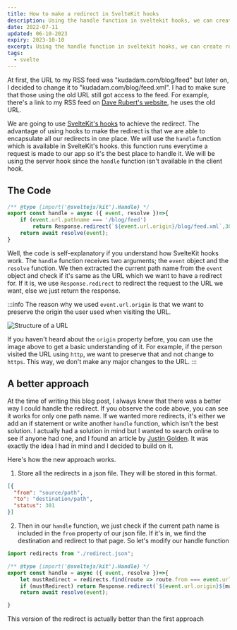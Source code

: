 ```yaml
---
title: How to make a redirect in SvelteKit hooks
description: Using the handle function in sveltekit hooks, we can create redirects for our application
date: 2022-07-11
updated: 06-10-2023
expiry: 2023-10-10
excerpt: Using the handle function in sveltekit hooks, we can create redirects for our application
tags:
  - svelte
---
```


At first, the URL to my RSS feed was "kudadam.com/blog/feed" but later on, I decided to change it to "kudadam.com/blog/feed.xml". I had to make sure that those using the old URL still got access to the feed. For example, there's a link to my RSS feed on [Dave Rubert's website](https://daverupert.com/rss-club/), he uses the old URL.

We are going to use [SvelteKit's hooks](https://kit.svelte.dev/docs/hooks) to achieve the redirect. The advantage of using hooks to make the redirect is that we are able to encapsulate all our redirects in one place. We will use the `handle` function which is available in SvelteKit's hooks. this function runs everytime a request is made to our app so it's the best place to handle it. We will be using the server hook since the `handle` function isn't available in the client hook.

## The Code

```javascript {filename=hooks.server.js filepath=src/hooks.server.js}
/** @type {import('@sveltejs/kit').Handle} */
export const handle = async ({ event, resolve })=>{
    if (event.url.pathname === '/blog/feed')
        return Response.redirect(`${event.url.origin}/blog/feed.xml`,301);
    return await resolve(event);
}
```
Well, the code is self-explanatory if you understand how SvelteKit hooks work. The `handle` function receives two arguments; the `event` object and the `resolve` function. We then extracted the current path name from the `event` object and check if it's same as the URL which we want to have a redirect for. If it is, we use `Response.redirect` to redirect the request to the URL we want, else we just return the response.

:::info
The reason why we used `event.url.origin` is that we want to preserve the origin the user used when visiting the URL.

![Structure of a URL](https://ik.imagekit.io/kudadam/blog/redirect-sveltekit-hooks/url-structure.svg)

If you haven't heard about the `origin` property before, you can use the image above to get a basic understanding of it.
For example, if the person visited the URL using `http`, we want to preserve that and not change to `https`. This way, we don't make any major changes to the URL.
:::

## A better approach

At the time of writing this blog post, I always knew that there was a better way I could handle the redirect. If you observe the code above, you can see it works for only one path name. If we wanted more redirects, it's either we add an if statement or write another `handle` function, which isn't the best solution. I actually had a solution in mind but I wanted to search online to see if anyone had one, and I found an article by [Justin Golden](https://rgbstudios.org/blog/redirects-in-svelte-kit). It was exactly the idea I had in mind and I decided to build on it.

Here's how the new approach works. 
1. Store all the redirects in a json file. 
  They will be stored in this format.

  ```json {filename=redirect.json filepath=src/redirect.json}
  [{
    "from": "source/path",
    "to": "destination/path",
    "status": 301
  }]
  ```

2. Then in our `handle` function, we just check if the current path name is included in the `from` property of our json file. If it's in, we find the destination and redirect to that page. So let's modify our handle function

```javascript {filename=hooks.server.js filepath=src/hooks.server.js}
import redirects from "./redirect.json";

/** @type {import('@sveltejs/kit').Handle} */
export const handle = async ({ event, resolve })=>{
    let mustRedirect = redirects.find(route => route.from === event.url.pathname);
    if (mustRedirect) return Response.redirect(`${event.url.origin}${mustRedirect.to}`,mustRedirect.status);
    return await resolve(event);

}
```

This version of the redirect is actually better than the first approach